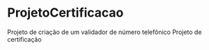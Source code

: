 # ProjetoCertificacao

 Projeto de criação de um validador de número telefônico Projeto de certificação